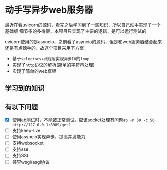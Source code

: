 # 动手写异步web服务器

最近在看uvicorn的源码，看完之后学习到了一些知识，所以自己动手实现了一个基础版
细节多的多得很，本项目只实现了主要的逻辑，是可以运行测试的

uvicorn使用的是asyncio，之前看了asyncio的源码，但是和web服务器结合起来还是有点棘手的，故这个项目采用下方案：

- 基于`selectors`+`线程池`实现`异步IO`的`loop`
- 实现了`http`协议的解析(简单的字符串处理)
- 实现了简单的web框架

## 学习到的知识

## 有以下问题

- [x] 使用ab测试时，不能被正常测试，应该socket处理有问题`ab -n 50 -c 50 http://127.0.0.1:8989/get2`
- [ ] 支持keep-live
- [ ] 使用asyncio实现异步，提高并发能力
- [ ] 支持websocket
- [ ] 支持sse
- [ ] 支持SSL
- [ ] 兼容wsgi/asgi协议